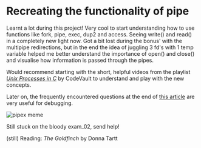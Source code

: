 # Recreating the functionality of pipe

Learnt a lot during this project! Very cool to start understanding how to use functions like fork, pipe, exec, dup2 and access. Seeing write() and read() in a completely new light now. Got a bit lost during the bonus' with the multipipe redirections, but in the end the idea of juggling 3 fd's with 1 temp variable helped me better understand the importance of open() and close() and visualise how information is passed through the pipes.

Would recommend starting with the short, helpful videos from the playlist [_Unix Processes in C_](https://www.youtube.com/watch?v=cex9XrZCU14&list=PLfqABt5AS4FkW5mOn2Tn9ZZLLDwA3kZUY) by CodeVault to understand and play with the new concepts.

Later on, the frequently encountered questions at the end of [this article](https://csnotes.medium.com/pipex-tutorial-42-project-4469f5dd5901) are very useful for debugging.

![pipex meme](https://github.com/lbarry9/42/assets/127246677/85ac369e-213c-40be-94b1-33b45e8a7667)

Still stuck on the bloody exam_02, send help!

(still) Reading:
_The Goldfinch_ by Donna Tartt
